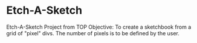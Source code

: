 # Etch-A-Sketch
Etch-A-Sketch Project from TOP
Objective: To create a sketchbook from a grid of "pixel" divs. The number of pixels is to be defined by the user.
